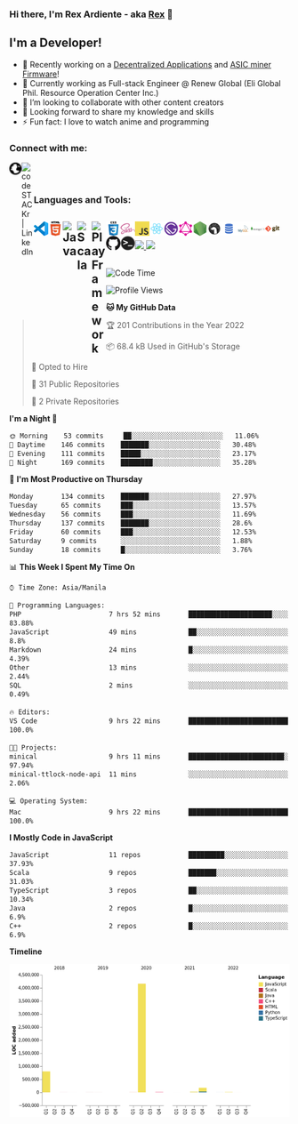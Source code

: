 ### Hi there, I'm Rex Ardiente - aka [Rex](https://github.com/rexardiente) 👋

## I'm a Developer!

- 🔭 Recently working on a [Decentralized Applications](https://github.com/donutfactory) and [ASIC miner Firmware](https://github.com/renewglobal-ph)!
- 🌱 Currently working as Full-stack Engineer @ Renew Global (Eli Global Phil. Resource Operation Center Inc.)
- 👯 I’m looking to collaborate with other content creators
- 🥅 Looking forward to share my knowledge and skills
- ⚡ Fun fact: I love to watch anime and programming

### Connect with me:

[<img align="left" alt="codeSTACKr.com" width="22px" src="https://raw.githubusercontent.com/iconic/open-iconic/master/svg/globe.svg" />](http://rexardiente.github.io/)

<!-- [<img align="left" alt="codeSTACKr | YouTube" width="22px" src="https://cdn.jsdelivr.net/npm/simple-icons@v3/icons/youtube.svg" />][youtube] -->
<!-- [<img align="left" alt="codeSTACKr | Twitter" width="22px" src="https://cdn.jsdelivr.net/npm/simple-icons@v3/icons/twitter.svg" />][twitter] -->

[<img align="left" alt="codeSTACKr | LinkedIn" width="22px" src="https://cdn.jsdelivr.net/npm/simple-icons@v3/icons/linkedin.svg" />](https://www.linkedin.com/in/rex-ardiente-ba9721b8/)

<!-- [<img align="left" alt="codeSTACKr | Instagram" width="22px" src="https://cdn.jsdelivr.net/npm/simple-icons@v3/icons/instagram.svg" />][instagram] -->

<br />
<br />

### Languages and Tools:

[<img align="left" alt="Visual Studio Code" width="26px" src="https://raw.githubusercontent.com/github/explore/80688e429a7d4ef2fca1e82350fe8e3517d3494d/topics/visual-studio-code/visual-studio-code.png" />](#)
[<img align="left" alt="HTML5" width="26px" src="https://raw.githubusercontent.com/github/explore/80688e429a7d4ef2fca1e82350fe8e3517d3494d/topics/html/html.png" />](#)
[<img align="left" alt="Java" width="26px" src="https://www.pngfind.com/pngs/m/427-4274060_blockchain-com-logo-blockchain-com-logo-png-transparent.png" />](#)
[<img align="left" alt="Scala" width="26px" src="https://encrypted-tbn0.gstatic.com/images?q=tbn%3AANd9GcSEcRei_SdOGb68RzNLK8QI0jweSD-KcD5-8jGuJ9inPS4s-Xu8xj2doZH1iJTLEfFTuR06bA9oryPdzvfhE4KIv8Jz0zfA-kQu1iQj&usqp=CAU&ec=45688579" />](#)
[<img align="left" alt="Play Framework" width="26px" src="https://www.playframework.com/favicon.ico" />](#)
[<img align="left" alt="CSS3" width="26px" src="https://raw.githubusercontent.com/github/explore/80688e429a7d4ef2fca1e82350fe8e3517d3494d/topics/css/css.png" />](#)
[<img align="left" alt="Sass" width="26px" src="https://raw.githubusercontent.com/github/explore/80688e429a7d4ef2fca1e82350fe8e3517d3494d/topics/sass/sass.png" />](#)
[<img align="left" alt="JavaScript" width="26px" src="https://raw.githubusercontent.com/github/explore/80688e429a7d4ef2fca1e82350fe8e3517d3494d/topics/javascript/javascript.png" />](#)
[<img align="left" alt="React" width="26px" src="https://raw.githubusercontent.com/github/explore/80688e429a7d4ef2fca1e82350fe8e3517d3494d/topics/react/react.png" />](#)
[<img align="left" alt="Gatsby" width="26px" src="https://raw.githubusercontent.com/github/explore/e94815998e4e0713912fed477a1f346ec04c3da2/topics/gatsby/gatsby.png" />](#)
[<img align="left" alt="GraphQL" width="26px" src="https://raw.githubusercontent.com/github/explore/80688e429a7d4ef2fca1e82350fe8e3517d3494d/topics/graphql/graphql.png" />](#)
[<img align="left" alt="Node.js" width="26px" src="https://raw.githubusercontent.com/github/explore/80688e429a7d4ef2fca1e82350fe8e3517d3494d/topics/nodejs/nodejs.png" />](#)
[<img align="left" alt="Deno" width="26px" src="https://raw.githubusercontent.com/github/explore/361e2821e2dea67711cde99c9c40ed357061cf27/topics/deno/deno.png" />](#)
[<img align="left" alt="SQL" width="26px" src="https://raw.githubusercontent.com/github/explore/80688e429a7d4ef2fca1e82350fe8e3517d3494d/topics/sql/sql.png" />](#)
[<img align="left" alt="MySQL" width="26px" src="https://raw.githubusercontent.com/github/explore/80688e429a7d4ef2fca1e82350fe8e3517d3494d/topics/mysql/mysql.png" />](#)
[<img align="left" alt="MongoDB" width="26px" src="https://raw.githubusercontent.com/github/explore/80688e429a7d4ef2fca1e82350fe8e3517d3494d/topics/mongodb/mongodb.png" />](#)
[<img align="left" alt="Git" width="26px" src="https://raw.githubusercontent.com/github/explore/80688e429a7d4ef2fca1e82350fe8e3517d3494d/topics/git/git.png" />](#)
[<img align="left" alt="GitHub" width="26px" src="https://raw.githubusercontent.com/github/explore/78df643247d429f6cc873026c0622819ad797942/topics/github/github.png" />](#)
[<img align="left" alt="HTML5" width="26px" src="https://raw.githubusercontent.com/github/explore/80688e429a7d4ef2fca1e82350fe8e3517d3494d/topics/terminal/terminal.png" css-padding-left="0"/>](#)
---
<br />
<br />

<a href="#" alt="Top Languages">
<img width="49%" src="https://github-readme-stats.vercel.app/api/top-langs/?username=rexardiente&langs_count=10&custom_title=Top%20Repo%20Languages&layout=compact&hide_border=true&theme=vue" />
</a>
<a href="#" alt="Github Status">
<img width="50%" src="https://github-readme-stats.vercel.app/api?username=rexardiente&count_private=true&include_all_commits=true&show_icons=true&hide_border=true&theme=vue&custom_title=Github%20Status" />
</a>
<br />
<br />

<!--START_SECTION:waka-->
![Code Time](http://img.shields.io/badge/Code%20Time-559%20hrs%2013%20mins-blue)

![Profile Views](http://img.shields.io/badge/Profile%20Views-0-blue)

**🐱 My GitHub Data** 

> 🏆 201 Contributions in the Year 2022
 > 
> 📦 68.4 kB Used in GitHub's Storage 
 > 
> 💼 Opted to Hire
 > 
> 📜 31 Public Repositories 
 > 
> 🔑 2 Private Repositories  
 > 
**I'm a Night 🦉** 

```text
🌞 Morning    53 commits     ██░░░░░░░░░░░░░░░░░░░░░░░   11.06% 
🌆 Daytime    146 commits    ███████░░░░░░░░░░░░░░░░░░   30.48% 
🌃 Evening    111 commits    █████░░░░░░░░░░░░░░░░░░░░   23.17% 
🌙 Night      169 commits    ████████░░░░░░░░░░░░░░░░░   35.28%

```
📅 **I'm Most Productive on Thursday** 

```text
Monday       134 commits    ███████░░░░░░░░░░░░░░░░░░   27.97% 
Tuesday      65 commits     ███░░░░░░░░░░░░░░░░░░░░░░   13.57% 
Wednesday    56 commits     ███░░░░░░░░░░░░░░░░░░░░░░   11.69% 
Thursday     137 commits    ███████░░░░░░░░░░░░░░░░░░   28.6% 
Friday       60 commits     ███░░░░░░░░░░░░░░░░░░░░░░   12.53% 
Saturday     9 commits      ░░░░░░░░░░░░░░░░░░░░░░░░░   1.88% 
Sunday       18 commits     █░░░░░░░░░░░░░░░░░░░░░░░░   3.76%

```


📊 **This Week I Spent My Time On** 

```text
⌚︎ Time Zone: Asia/Manila

💬 Programming Languages: 
PHP                      7 hrs 52 mins       █████████████████████░░░░   83.88% 
JavaScript               49 mins             ██░░░░░░░░░░░░░░░░░░░░░░░   8.8% 
Markdown                 24 mins             █░░░░░░░░░░░░░░░░░░░░░░░░   4.39% 
Other                    13 mins             ░░░░░░░░░░░░░░░░░░░░░░░░░   2.44% 
SQL                      2 mins              ░░░░░░░░░░░░░░░░░░░░░░░░░   0.49%

🔥 Editors: 
VS Code                  9 hrs 22 mins       █████████████████████████   100.0%

🐱‍💻 Projects: 
minical                  9 hrs 11 mins       ████████████████████████░   97.94% 
minical-ttlock-node-api  11 mins             ░░░░░░░░░░░░░░░░░░░░░░░░░   2.06%

💻 Operating System: 
Mac                      9 hrs 22 mins       █████████████████████████   100.0%

```

**I Mostly Code in JavaScript** 

```text
JavaScript               11 repos            █████████░░░░░░░░░░░░░░░░   37.93% 
Scala                    9 repos             ███████░░░░░░░░░░░░░░░░░░   31.03% 
TypeScript               3 repos             ██░░░░░░░░░░░░░░░░░░░░░░░   10.34% 
Java                     2 repos             █░░░░░░░░░░░░░░░░░░░░░░░░   6.9% 
C++                      2 repos             █░░░░░░░░░░░░░░░░░░░░░░░░   6.9%

```


**Timeline**

![Chart not found](https://raw.githubusercontent.com/rexardiente/rexardiente/master/charts/bar_graph.png) 


<!--END_SECTION:waka-->
